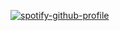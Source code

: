 [![spotify-github-profile](https://spotify-github-profile.vercel.app/api/view?uid=mikeowino&cover_image=true&theme=novatorem&bar_color=53b14f&bar_color_cover=false)](https://spotify-github-profile.vercel.app/api/view?uid=mikeowino&redirect=true)
